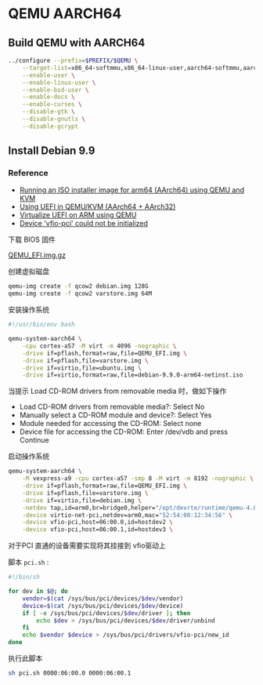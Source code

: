 # QEMU AARCH64

## Build QEMU with AARCH64

```sh
../configure --prefix=$PREFIX/$QEMU \
    --target-list=x86_64-softmmu,x86_64-linux-user,aarch64-softmmu,aarch64_be-linux-user,aarch64-linux-user,arm-softmmu,armeb-linux-user,arm-linux-user \
    --enable-user \
    --enable-linux-user \
    --enable-bsd-user \
    --enable-docs \
    --enable-curses \
    --disable-gtk \
    --disable-gnutls \
    --disable-gcrypt
```

## Install Debian 9.9

### Reference

* [Running an ISO installer image for arm64 (AArch64) using QEMU and KVM](http://www.redfelineninja.org.uk/daniel/2018/02/running-an-iso-installer-image-for-arm64-aarch64-using-qemu-and-kvm/)
* [Using UEFI in QEMU/KVM (AArch64 + AArch32)](https://web.archive.org/web/20180218102845/https://wiki.linaro.org/LEG/UEFIforQEMU)
* [Virtualize UEFI on ARM using QEMU](https://designprincipia.com/virtualize-uefi-on-arm-using-qemu/)
* [Device 'vfio-pci' could not be initialized](https://www.linux.org.ru/forum/general/12459285)

下载 BIOS 固件

[QEMU_EFI.img.gz](http://snapshots.linaro.org/components/kernel/leg-virt-tianocore-edk2-upstream/latest/QEMU-AARCH64/RELEASE_GCC5/QEMU_EFI.img.gz)

创建虚拟磁盘

```sh
qemu-img create -f qcow2 debian.img 128G
qemu-img create -f qcow2 varstore.img 64M
```

安装操作系统

```sh
#!/usr/bin/env bash

qemu-system-aarch64 \
    -cpu cortex-a57 -M virt -m 4096 -nographic \
    -drive if=pflash,format=raw,file=QEMU_EFI.img \
    -drive if=pflash,file=varstore.img \
    -drive if=virtio,file=ubuntu.img \
    -drive if=virtio,format=raw,file=debian-9.9.0-arm64-netinst.iso
```

当提示 Load CD-ROM drivers from removable media 时，做如下操作

* Load CD-ROM drivers from removable media?: Select No
* Manually select a CD-ROM module and device?: Select Yes
* Module needed for accessing the CD-ROM: Select none
* Device file for accessing the CD-ROM: Enter /dev/vdb and press Continue

启动操作系统

```sh
qemu-system-aarch64 \
    -M vexpress-a9 -cpu cortex-a57 -smp 8 -M virt -m 8192 -nographic \
    -drive if=pflash,format=raw,file=QEMU_EFI.img \
    -drive if=pflash,file=varstore.img \
    -drive if=virtio,file=debian.img \
    -netdev tap,id=arm0,br=bridge0,helper="/opt/devrte/runtime/qemu-4.0.0/libexec/qemu-bridge-helper" \
    -device virtio-net-pci,netdev=arm0,mac="52:54:00:12:34:56" \
    -device vfio-pci,host=06:00.0,id=hostdev2 \
    -device vfio-pci,host=06:00.1,id=hostdev3 \
```

对于PCI 直通的设备需要实现将其挂接到 vfio驱动上

脚本 `pci.sh` : 

```sh
#!/bin/sh

for dev in $@; do
    vendor=$(cat /sys/bus/pci/devices/$dev/vendor)
    device=$(cat /sys/bus/pci/devices/$dev/device)
    if [ -e /sys/bus/pci/devices/$dev/driver ]; then
        echo $dev > /sys/bus/pci/devices/$dev/driver/unbind
    fi
    echo $vendor $device > /sys/bus/pci/drivers/vfio-pci/new_id
done
```

执行此脚本

```sh
sh pci.sh 0000:06:00.0 0000:06:00.1
```
